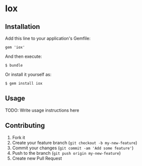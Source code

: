 # Iox


## Installation

Add this line to your application's Gemfile:

    gem 'iox'

And then execute:

    $ bundle

Or install it yourself as:

    $ gem install iox

## Usage

TODO: Write usage instructions here

## Contributing

1. Fork it
2. Create your feature branch (`git checkout -b my-new-feature`)
3. Commit your changes (`git commit -am 'Add some feature'`)
4. Push to the branch (`git push origin my-new-feature`)
5. Create new Pull Request
